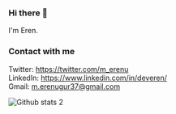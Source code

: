 
### Hi there 👋

I'm Eren.

### Contact with me

Twitter: https://twitter.com/m_erenu
<br/>
LinkedIn: https://www.linkedin.com/in/deveren/
<br/>
Gmail: m.erenugur37@gmail.com

	


![Github stats 2](https://github-readme-stats.vercel.app/api?username=Erendevv&show_icons=true&theme=radical)


